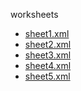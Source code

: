 worksheets

  * <a href="sheet1.xml">sheet1.xml</a>
  * <a href="sheet2.xml">sheet2.xml</a>
  * <a href="sheet3.xml">sheet3.xml</a>
  * <a href="sheet4.xml">sheet4.xml</a>
  * <a href="sheet5.xml">sheet5.xml</a>
